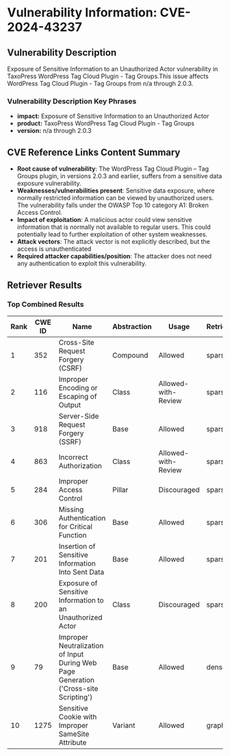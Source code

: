# Vulnerability Information: CVE-2024-43237

## Vulnerability Description
Exposure of Sensitive Information to an Unauthorized Actor vulnerability in TaxoPress WordPress Tag Cloud Plugin - Tag Groups.This issue affects WordPress Tag Cloud Plugin - Tag Groups from n/a through 2.0.3.

### Vulnerability Description Key Phrases
- **impact:** Exposure of Sensitive Information to an Unauthorized Actor
- **product:** TaxoPress WordPress Tag Cloud Plugin - Tag Groups
- **version:** n/a through 2.0.3

## CVE Reference Links Content Summary
- **Root cause of vulnerability**: The WordPress Tag Cloud Plugin – Tag Groups plugin, in versions 2.0.3 and earlier, suffers from a sensitive data exposure vulnerability.
- **Weaknesses/vulnerabilities present**:  Sensitive data exposure, where normally restricted information can be viewed by unauthorized users. The vulnerability falls under the OWASP Top 10 category A1: Broken Access Control.
- **Impact of exploitation**: A malicious actor could view sensitive information that is normally not available to regular users. This could potentially lead to further exploitation of other system weaknesses.
- **Attack vectors**: The attack vector is not explicitly described, but the access is unauthenticated
- **Required attacker capabilities/position**: The attacker does not need any authentication to exploit this vulnerability.

## Retriever Results

### Top Combined Results

| Rank | CWE ID | Name | Abstraction | Usage  | Retrievers | Individual Scores |
|------|--------|------|-------------|-------|------------|-------------------|
| 1 | 352 | Cross-Site Request Forgery (CSRF) | Compound | Allowed | sparse | 0.069 |
| 2 | 116 | Improper Encoding or Escaping of Output | Class | Allowed-with-Review | sparse | 0.069 |
| 3 | 918 | Server-Side Request Forgery (SSRF) | Base | Allowed | sparse | 0.064 |
| 4 | 863 | Incorrect Authorization | Class | Allowed-with-Review | sparse | 0.064 |
| 5 | 284 | Improper Access Control | Pillar | Discouraged | sparse | 0.063 |
| 6 | 306 | Missing Authentication for Critical Function | Base | Allowed | sparse | 0.062 |
| 7 | 201 | Insertion of Sensitive Information Into Sent Data | Base | Allowed | sparse | 0.062 |
| 8 | 200 | Exposure of Sensitive Information to an Unauthorized Actor | Class | Discouraged | sparse | 0.061 |
| 9 | 79 | Improper Neutralization of Input During Web Page Generation ('Cross-site Scripting') | Base | Allowed | dense | 0.516 |
| 10 | 1275 | Sensitive Cookie with Improper SameSite Attribute | Variant | Allowed | graph | 0.003 |

